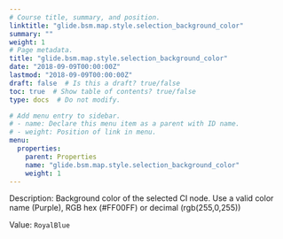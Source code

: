```yaml
---
# Course title, summary, and position.
linktitle: "glide.bsm.map.style.selection_background_color"
summary: ""
weight: 1
# Page metadata.
title: "glide.bsm.map.style.selection_background_color"
date: "2018-09-09T00:00:00Z"
lastmod: "2018-09-09T00:00:00Z"
draft: false  # Is this a draft? true/false
toc: true  # Show table of contents? true/false
type: docs  # Do not modify.

# Add menu entry to sidebar.
# - name: Declare this menu item as a parent with ID name.
# - weight: Position of link in menu.
menu:
  properties:
    parent: Properties
    name: "glide.bsm.map.style.selection_background_color"
    weight: 1
---
```


Description: Background color of the selected CI node. Use a valid color name (Purple), RGB hex (#FF00FF) or decimal (rgb(255,0,255))


Value: `RoyalBlue`